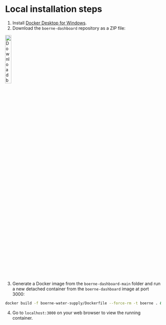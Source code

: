 # Local installation steps

1. Install [Docker Desktop for Windows](https://docs.docker.com/desktop/setup/install/windows-install/).
2. Download the `boerne-dashboard` repository as a ZIP file:

<img src="https://github.com/user-attachments/assets/cceaef58-def3-4771-9ca5-dc50bf0c5c34" alt="Download button screenshot" width="20%" />

3. Generate a Docker image from the `boerne-dashboard-main` folder and run a new detached container from the `boerne-dashboard` image at port 3000:

```bash
docker build -f boerne-water-supply/Dockerfile --force-rm -t boerne . && docker run -p 3000:80 --rm -it boerne
```

4. Go to `localhost:3000` on your web browser to view the running container.
